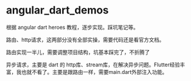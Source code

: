 # angular_dart_demos
根据 angular dart heroes 教程，逐步实现。踩坑笔记等。

路由、http请求，这两部分没有全部实操，需要代码还是看官方文档。

路由实现一半儿，需要调整项目结构，坑基本踩完了，不折腾了

异步请求，主要是 dart 的 http库、stream库，在解决异步问题。Flutter经验丰富，我也就不看了。主要是跟路由一样，需要main.dart外部注入功能。
